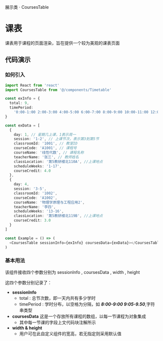 展示类 · CoursesTable

# 课表

课表用于课程的页面渲染，旨在提供一个较为美观的课表页面

## 代码演示

### 如何引入

```typescript
import React from 'react'
import CoursesTable from '@/components/Timetable'

const exInfo = {
  total: 9,
  timePeriod:
    '0:00-1:00 2:00-3:00 4:00-5:00 6:00-7:00 8:00-9:00 10:00-11:00 12:00-13:00 14:00-15:00 16:00-17:00'
}

const exData = [
  {
    day: 1, // 星期几上课，1表示周一
    session: '1-2', // 上课节次，表示第3到第5节
    classroomId: '1001', // 教室ID
    courseCode: 'A1001', // 课程号
    courseName: '线性代数', // 课程名称
    teacherName: '张三', // 教师姓名
    classLocation: '第5教研楼北110A', //上课地点
    scheduleWeeks: '1-17',
    courseCredit: 4.0
  },
  {
    day: 4,
    session: '3-5',
    classroomId: '1002',
    courseCode: 'A1002',
    courseName: '物理学原理与工程应用2',
    teacherName: '李四',
    scheduleWeeks: '13-16',
    classLocation: '第5教研楼北119B', //上课地点
    courseCredit: 3.0
  }
]

const Example = () => (
  <CoursesTable sessionInfo={exInfo} coursesData={exData}></CoursesTable>
)
```

### 基本用法

该组件接收四个参数分别为 sessionInfo , coursesData , width , height

这四个参数分别记录了：

- **sessionInfo**
  - total : 总节次数，即一天内共有多少学时
  - timePeriod : 学时分布，以空格为分隔，如 **_8:00-9:00 9:05-9.50_**,字符串类型
- **coursesData** 这是一个存放所有课程的数组，以每一节课程为对象集成
  - 其中每一节课的字段上文代码块注解所示
- **width & height**
  - 用户可在此自定义组件的宽高，若无指定则采用默认值

